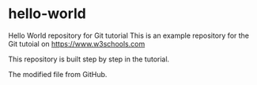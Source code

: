 # hello-world
Hello World repository for Git tutorial
This is an example repository for the Git tutoial on https://www.w3schools.com

This repository is built step by step in the tutorial.

The modified file from GitHub.

